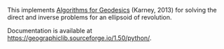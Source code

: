 This implements
[Algorithms for Geodesics](https://doi.org/10.1007/s00190-012-0578-z)
(Karney, 2013) for solving the direct and inverse problems for an
ellipsoid of revolution.

Documentation is available at
<https://geographiclib.sourceforge.io/1.50/python/>.
